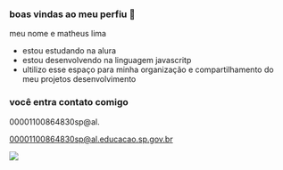 ### boas vindas ao meu perfiu 💙

meu nome e matheus lima

- estou estudando na alura
- estou desenvolvendo na linguagem javascritp
- ultilizo esse espaço para minha organização e compartilhamento do meu projetos desenvolvimento
### você entra contato comigo
00001100864830sp@al.

00001100864830sp@al.educacao.sp.gov.br



![](https://tenor.com/pt-BR/view/naruto-gif-19427546)
